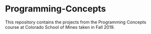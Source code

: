 # Programming-Concepts
This repository contains the projects from the Programming Concepts course at Colorado School of Mines taken in Fall 2019.
